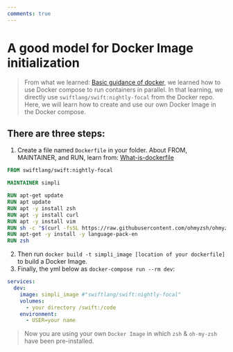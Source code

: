 ```yaml
---
comments: true
---
```


# **A good model for Docker Image initialization**

>From what we learned: [Basic guidance of docker](Basic.md), we learned how to use Docker compose to run containers in parallel. In that learning, we directly use `swiftlang/swift:nightly-focal` from the Docker repo. Here, we will learn how to create and use our own Docker Image in the Docker compose.

## **There are three steps:** 
1. Create a file named `Dockerfile` in your folder. About FROM, MAINTAINER, and RUN, learn from:
[What-is-dockerfile](https://www.simplilearn.com/tutorials/docker-tutorial/what-is-dockerfile)
```dockerfile title=".dockerfile"
FROM swiftlang/swift:nightly-focal

MAINTAINER simpli

RUN apt-get update
RUN apt update
RUN apt -y install zsh
RUN apt -y install curl
RUN apt -y install vim
RUN sh -c "$(curl -fsSL https://raw.githubusercontent.com/ohmyzsh/ohmyzsh/master/tools/install.sh)"
RUN apt-get -y install -y language-pack-en
RUN zsh
```
2. Then run `docker build -t simpli_image [location of your dockerfile]` to build a Docker Image.  
3. Finally, the yml below as `docker-compose run --rm dev`:
```yml title=".yml"
services:
  dev:
    image: simpli_image #"swiftlang/swift:nightly-focal"
    volumes:
      - your directory /swift:/code
    environment:
      - USER=your name 
```

> Now you are using your own `Docker Image` in which `zsh` & `oh-my-zsh` have been pre-installed.
